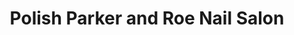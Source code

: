 ---
title: "Polish Parker and Roe Nail Salon"
url: /houston/polish-parker-and-roe-nail-salon/
shop: Kosmetik
---